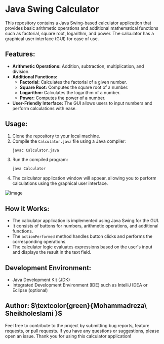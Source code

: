 # Java Swing Calculator 

This repository contains a Java Swing-based calculator application that provides basic arithmetic operations and additional mathematical functions such as factorial, square root, logarithm, and power. The calculator has a graphical user interface (GUI) for ease of use.

## Features:
- **Arithmetic Operations:** Addition, subtraction, multiplication, and division.
- **Additional Functions:**
  - **Factorial:** Calculates the factorial of a given number.
  - **Square Root:** Computes the square root of a number.
  - **Logarithm:** Calculates the logarithm of a number.
  - **Power:** Computes the power of a number.
- **User-Friendly Interface:** The GUI allows users to input numbers and perform calculations with ease.

## Usage:
1. Clone the repository to your local machine.
2. Compile the `Calculator.java` file using a Java compiler:
   ```bash
   javac Calculator.java
   ```
3. Run the compiled program:
   ```bash
   java Calculator
   ```
4. The calculator application window will appear, allowing you to perform calculations using the graphical user interface.
   
![image](https://github.com/MohammadrezaSheikholeslami84/Calculator/assets/166950228/ce3e03db-47a1-408e-aa90-892adf128596)

   

## How it Works:
- The calculator application is implemented using Java Swing for the GUI.
- It consists of buttons for numbers, arithmetic operations, and additional functions.
- The `actionPerformed` method handles button clicks and performs the corresponding operations.
- The calculator logic evaluates expressions based on the user's input and displays the result in the text field.

## Development Environment:
- Java Development Kit (JDK)
- Integrated Development Environment (IDE) such as IntelliJ IDEA or Eclipse (optional)


## Author: $\textcolor{green}{Mohammadreza\ Sheikholeslami \}$

Feel free to contribute to the project by submitting bug reports, feature requests, or pull requests. If you have any questions or suggestions, please open an issue. Thank you for using this calculator application!

